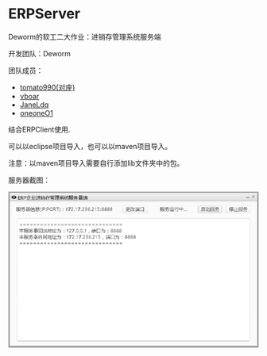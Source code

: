 # ERPServer
Deworm的软工二大作业：进销存管理系统服务端

开发团队：Deworm

团队成员：

- [tomato990(对座)](https://github.com/tomato990)
- [vboar](https://github.com/vboar)
- [JaneLdq](https://github.com/JaneLdq)
- [oneoneO1](https://github.com/oneoneO1)

结合ERPClient使用.

可以以eclipse项目导入，也可以以maven项目导入。

注意：以maven项目导入需要自行添加lib文件夹中的包。

服务器截图：

![服务器界面](introduction/index.jpg)
